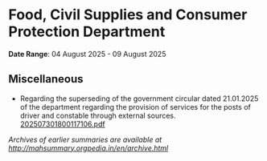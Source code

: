 # Food, Civil Supplies and Consumer Protection Department

**Date Range**: 04 August 2025 - 09 August 2025


## Miscellaneous
- Regarding the superseding of the government circular dated 21.01.2025 of the department regarding the provision of services for the posts of driver and constable through external sources.\
  [202507301800117106.pdf](https://gr.maharashtra.gov.in/Site/Upload/Government%20Resolutions/English/202507301800117106.pdf)


*Archives of earlier summaries are available at http://mahsummary.orgpedia.in/en/archive.html*